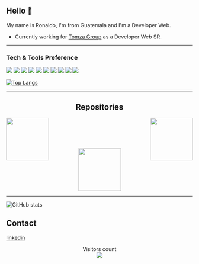 ## Hello :wave:

My name is Ronaldo, I'm from Guatemala and I'm a Developer Web.

* Currently working for [Tomza Group](https://www.tomzasureste.com/empresarial.html) as a Developer Web SR.

----

### Tech & Tools Preference

<img src = "https://img.shields.io/badge/-HTML5-E34F26?style=flat&logo=html5&logoColor=white"> <img src = "https://img.shields.io/badge/-CSS3-1572B6?style=flat&logo=css3&logoColor=white">
<img src="https://img.shields.io/badge/-Bootstrap-563D7C?style=flat&logo=bootstrap&logoColor=white">
<img src="https://img.shields.io/badge/-JavaScript-eed718?style=flat&logo=javascript&logoColor=ffffff">
<img src="https://img.shields.io/badge/-MySQL-F29111?style=flat&logo=mysql&logoColor=FFFFFF">
<img src="https://img.shields.io/badge/-Node.js-3C873A?style=flat&logo=Node.js&logoColor=white">
<img src="https://img.shields.io/badge/-Progressive Web Apps-5A0FC8?style=flat">
<img src="http://img.shields.io/badge/-Git-F1502F?style=flat&logo=git&logoColor=FFFFFF">
<img src="http://img.shields.io/badge/-Github-000000?style=flat&logo=github&logoColor=FFFFFF">
<img src="http://img.shields.io/badge/-VS%20Code-007ACC?style=flat&logo=visual%20studio%20code&logoColor=white">

[![Top Langs](https://github-readme-stats.vercel.app/api/top-langs/?username=ronaldoramirez&theme=highcontrast)](https://github.com/anuraghazra/github-readme-stats)

----
<h2 align="center">Repositories</h2>
<p width="100%" align="center">
  <a align="left" href="https://github.com/ronaldoramirez/contador-vue-pwa"><img align="left" height="115" src="https://github-readme-stats.vercel.app/api/pin/?username=ronaldoramirez&repo=contador-vue-pwa&theme=highcontrast" /></a> 
  
  <a  align="right" href="https://github.com/ronaldoramirez/udemy-heroes-2" title="Course Git & GITHUB"><img align="right" height="115" src="https://github-readme-stats.vercel.app/api/pin/?username=ronaldoramirez&repo=udemy-heroes-2&theme=highcontrast" /></a>
 </p>
<br><br>
<br><br>
<p width="100%" align="center">
<a  href="https://github.com/ronaldoramirez/UltimoSueldo"><img align="center" height="115" src="https://github-readme-stats.vercel.app/api/pin/?username=ronaldoramirez&repo=UltimoSueldo&theme=highcontrast" />
</a>
 </p>

----
![GitHub stats](https://github-readme-stats.vercel.app/api?username=ronaldoramirez&show_icons=true&hide_border=false&theme=highcontrast)




## Contact

[linkedin](https://www.linkedin.com/in/ronaldoperencen/)

<p align="center"> 
  Visitors count<br>
  <img src="https://profile-counter.glitch.me/ronaldoramirez/count.svg" />
</p>

